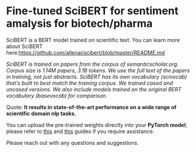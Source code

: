 # Fine-tuned SciBERT for sentiment amalysis for biotech/pharma

SciBERT is a BERT model trained on scientific text. You can learn more about SciBERT here:https://github.com/allenai/scibert/blob/master/README.md

_SciBERT is trained on papers from the corpus of semanticscholar.org. Corpus size is 1.14M papers, 3.1B tokens. We use the full text of the papers in training, not just abstracts.
SciBERT has its own vocabulary (scivocab) that's built to best match the training corpus. We trained cased and uncased versions. We also include models trained on the original BERT vocabulary (basevocab) for comparison._

Quote: **It results in state-of-the-art performance on a wide range of scientific domain nlp tasks.**

You can upload the pre-trained weights directly into your **PyTorch model**; please refer to [this]([url](https://pytorch.org/tutorials/beginner/saving_loading_models.html)) and [this]([url](https://blog.allenai.org/tutorial-how-to-upload-transformer-weights-and-tokenizers-from-allennlp-to-huggingface-ecf6c0249bf)) guides if you require assistance.

Please reach out with any questions and suggestions.
